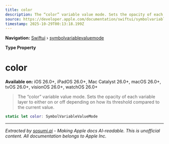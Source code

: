 ```yaml
---
title: color
description: The “color” variable value mode. Sets the opacity of each variable layer to either on or off depending on how its threshold compared to the current value.
source: https://developer.apple.com/documentation/swiftui/symbolvariablevaluemode/color
timestamp: 2025-10-29T00:13:18.199Z
---
```


**Navigation:** [Swiftui](/documentation/swiftui) › [symbolvariablevaluemode](/documentation/swiftui/symbolvariablevaluemode)

**Type Property**

# color

**Available on:** iOS 26.0+, iPadOS 26.0+, Mac Catalyst 26.0+, macOS 26.0+, tvOS 26.0+, visionOS 26.0+, watchOS 26.0+

> The “color” variable value mode. Sets the opacity of each variable layer to either on or off depending on how its threshold compared to the current value.

```swift
static let color: SymbolVariableValueMode
```

---

*Extracted by [sosumi.ai](https://sosumi.ai) - Making Apple docs AI-readable.*
*This is unofficial content. All documentation belongs to Apple Inc.*
